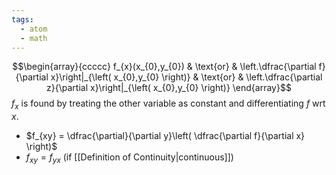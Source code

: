 ```yaml
---
tags:
  - atom
  - math
---
```

$$\begin{array}{ccccc}
	f_{x}(x_{0},y_{0}) & \text{or} &
	\left.\dfrac{\partial f}{\partial x}\right|_{\left( x_{0},y_{0} \right)} & \text{or} &
	\left.\dfrac{\partial z}{\partial x}\right|_{\left( x_{0},y_{0} \right)}
\end{array}$$
$f_{x}$ is found by treating the other variable as constant and differentiating $f$ wrt $x$.
- $f_{xy} = \dfrac{\partial}{\partial y}\left( \dfrac{\partial f}{\partial x} \right)$
- $f_{xy} = f_{yx}$ (if [[Definition of Continuity|continuous]])
